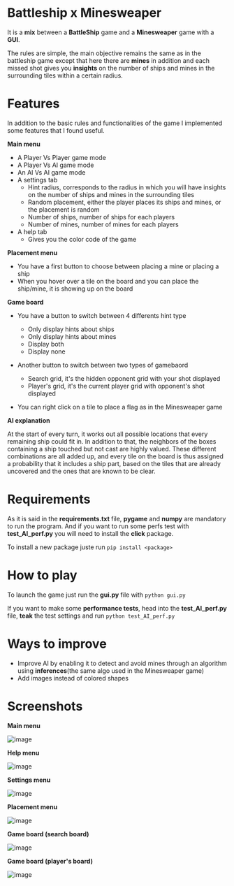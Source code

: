 # Battleship x Minesweaper
It is a **mix** between a **BattleShip** game and a **Minesweaper** game with a **GUI**.

The rules are simple, the main objective remains the same as in the battleship game except that here there are **mines** in addition and each missed shot gives you **insights** on the number of ships and mines in the surrounding tiles within a certain radius.

# Features
In addition to the basic rules and functionalities of the game I implemented some features that I found useful.

**Main menu**
- A Player Vs Player game mode
- A Player Vs AI game mode
- An AI Vs AI game mode
- A settings tab
	- Hint radius, corresponds to the radius in which you will have insights on the number of ships and mines in the surrounding tiles
	- Random placement, either the player places its ships and mines, or the placement is random
	- Number of ships, number of ships for each players
	- Number of mines, number of mines for each players
- A help tab
	- Gives you the color code of the game
  
 **Placement menu**
 - You have a first button to choose between placing a mine or placing a ship
 - When you hover over a tile on the board and you can place the ship/mine, it is showing up on the board
	
**Game board**
- You have a button to switch between 4 differents hint type
	- Only display hints about ships
  - Only display hints about mines
  - Display both
  - Display none
	
- Another button to switch between two types of gamebaord
  - Search grid, it's the hidden opponent grid with your shot displayed
  - Player's grid, it's the current player grid with opponent's shot displayed
- You can right click on a tile to place a flag as in the Minesweaper game

**AI explanation**

At the start of every turn, it works out all possible locations that every remaining ship could fit in. In addition to that, the neighbors of the boxes containing a ship touched but not cast are highly valued. These different combinations are all added up, and every tile on the board is thus assigned a probability that it includes a ship part, based on the tiles that are already uncovered and the ones that are known to be clear.

# Requirements
As it is said in the **requirements.txt** file, **pygame** and **numpy** are mandatory to run the program.
And if you want to run some perfs test with **test_AI_perf.py** you will need to install the **click** package.

To install a new package juste run ```pip install <package>```

# How to play

To launch the game just run the **gui.py** file with ```python gui.py```

If you want to make some **performance tests**, head into the **test_AI_perf.py** file, **teak** the test settings and run ```python test_AI_perf.py```

# Ways to improve

- Improve AI by enabling it to detect and avoid mines through an algorithm using **inferences**(the same algo used in the Minesweaper game)
- Add images instead of colored shapes

# Screenshots

**Main menu**

![image](https://user-images.githubusercontent.com/75265945/194669116-e8641f08-fd4c-41be-a690-a420f764d163.png)

**Help menu**

![image](https://user-images.githubusercontent.com/75265945/194669869-547b24bf-273a-45f5-a65d-0c1202f8a113.png)

**Settings menu**

![image](https://user-images.githubusercontent.com/75265945/194669966-c283efae-6545-4cb8-bcb0-2ee0e793c726.png)

**Placement menu**

![image](https://user-images.githubusercontent.com/75265945/194670140-52d01ac4-1d2b-43aa-856b-3eb025de82b6.png)

**Game board (search board)**

![image](https://user-images.githubusercontent.com/75265945/194670692-8e94f43c-80e7-4a51-b043-c58d6359a7b6.png)

**Game board (player's board)**

![image](https://user-images.githubusercontent.com/75265945/194670597-debb600c-1179-4e74-b9b6-6f1e4db09c92.png)




